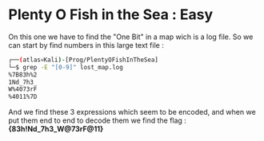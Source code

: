 <h1> Plenty O Fish in the Sea : Easy </h1>

<p> On this one we have to find the "One Bit" in a map wich is a log file. So we can start by find numbers in this large text file : </p>

```bash
┌──(atlas💀Kali)-[Prog/PlentyOFishInTheSea]
└─$ grep -E "[0-9]" lost_map.log
%7B83h%2
1Nd_7h3_
W%4073rF
%4011%7D
```
<p> And we find these 3 expressions which seem to be encoded, and when we put them end to end to decode them we find the flag :  <strong> {83h!Nd_7h3_W@73rF@11} </strong></p>
